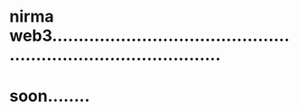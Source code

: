 # nirma web3.....................................................................................
# soon........
